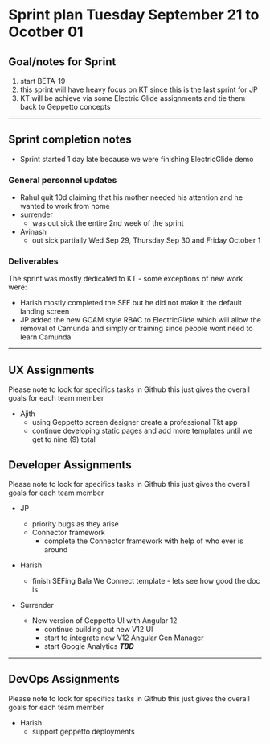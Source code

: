 # Sprint plan Tuesday September 21 to Ocotber 01

## Goal/notes for Sprint

1. start BETA-19
2. this sprint will have heavy focus on KT since this is the last sprint for JP
3. KT will be achieve via some Electric Glide assignments and tie them back to Geppetto concepts


---

## Sprint completion notes

- Sprint started 1 day late because we were finishing ElectricGlide demo

### General personnel updates

- Rahul quit 10d claiming that his mother needed his attention and he wanted to work from home
- surrender
  - was out sick the entire 2nd week of the sprint
- Avinash
  - out sick partially Wed Sep 29, Thursday Sep 30 and Friday October 1

### Deliverables

 The sprint was mostly dedicated to KT - some exceptions of new work were:

- Harish mostly completed the SEF but he did not make it the default landing screen
- JP added the new GCAM style RBAC to ElectricGlide which will allow the removal of Camunda and simply or training since people wont need to learn Camunda

---

## UX Assignments

Please note to look for specifics tasks in Github this just gives the overall goals for each team member

- Ajith
  - using Geppetto screen designer create a professional Tkt app
  - continue developing static pages and add more templates until we get to nine (9) total

## Developer Assignments

Please note to look for specifics tasks in Github this just gives the overall goals for each team member

- JP
  - priority bugs as they arise
  - Connector framework
    - complete the Connector framework with help of who ever is around

- Harish
  - finish SEFing Bala We Connect template - lets see how good the doc is

- Surrender
  - New version of Geppetto UI with Angular 12
    - continue building out new V12 UI
    - start to integrate new V12 Angular Gen Manager
    - start Google Analytics ***TBD***
  
---

## DevOps Assignments

Please note to look for specifics tasks in Github this just gives the overall goals for each team member

- Harish
  - support geppetto deployments
